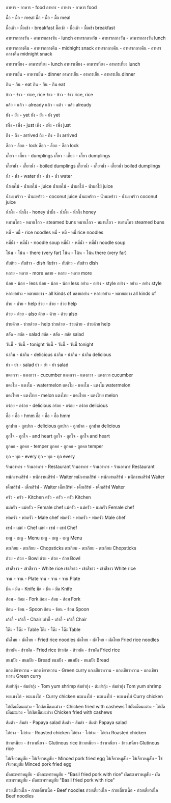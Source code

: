 อาหาร	-	อาหาร	-	food	อาหาร	-	อาหาร	-	อาหาร	food

มื้อ	-	มื้อ	-	meal	มื้อ	-	มื้อ	-	มื้อ	meal

มื้อเช้า	-	มื้อเช้า	-	breakfast	มื้อเช้า	-	มื้อเช้า	-	มื้อเช้า	breakfast

อาหารกลางวัน	-	อาหารกลางวัน	-	lunch	อาหารกลางวัน	-	อาหารกลางวัน	-	อาหารกลางวัน	lunch

อาหารกลางคืน	-	อาหารกลางคืน	-	midnight snack	อาหารกลางคืน	-	อาหารกลางคืน	-	อาหารกลางคืน	midnight snack

อาหารเที่ยง	-	อาหารเที่ยง	-	lunch	อาหารเที่ยง	-	อาหารเที่ยง	-	อาหารเที่ยง	lunch

อาหารเย็น	-	อาหารเย็น	-	dinner	อาหารเย็น	-	อาหารเย็น	-	อาหารเย็น	dinner

กิน	-	กิน	-	eat	กิน	-	กิน	-	กิน	eat

ข้าว	-	ข้าว	-	rice, rice	ข้าว	-	ข้าว	-	ข้าว	rice, rice

แล้ว	-	แล้ว	-	already	แล้ว	-	แล้ว	-	แล้ว	already

ยัง	-	ยัง	-	yet	ยัง	-	ยัง	-	ยัง	yet

เพิ่ง	-	เพิ่ง	-	just	เพิ่ง	-	เพิ่ง	-	เพิ่ง	just

ถึง	-	ถึง	-	arrived	ถึง	-	ถึง	-	ถึง	arrived

ล็อก	-	ล็อก	-	lock	ล็อก	-	ล็อก	-	ล็อก	lock

เกี๊ยว	-	เกี๊ยว	-	dumplings	เกี๊ยว	-	เกี๊ยว	-	เกี๊ยว	dumplings

เกี๊ยวน้ำ	-	เกี๊ยวน้ำ	-	boiled dumplings	เกี๊ยวน้ำ	-	เกี๊ยวน้ำ	-	เกี๊ยวน้ำ	boiled dumplings

น้ำ	-	น้ำ	-	water	น้ำ	-	น้ำ	-	น้ำ	water

น้ำผลไม้	-	น้ำผลไม้	-	juice	น้ำผลไม้	-	น้ำผลไม้	-	น้ำผลไม้	juice

น้ำมะพร้าว	-	น้ำมะพร้าว	-	coconut juice	น้ำมะพร้าว	-	น้ำมะพร้าว	-	น้ำมะพร้าว	coconut juice

น้ำผึ้ง	-	น้ำผึ้ง	-	honey	น้ำผึ้ง	-	น้ำผึ้ง	-	น้ำผึ้ง	honey

หมานโถว	-	หมานโถว	-	steamed buns	หมานโถว	-	หมานโถว	-	หมานโถว	steamed buns

หมี่	-	หมี่	-	rice noodles	หมี่	-	หมี่	-	หมี่	rice noodles

หมี่น้ำ	-	หมี่น้ำ	-	noodle soup	หมี่น้ำ	-	หมี่น้ำ	-	หมี่น้ำ	noodle soup

โน้น	-	โน้น	-	there (very far)	โน้น	-	โน้น	-	โน้น	there (very far)

กับข้าว	-	กับข้าว	-	dish	กับข้าว	-	กับข้าว	-	กับข้าว	dish

หลาย	-	หลาย	-	more	หลาย	-	หลาย	-	หลาย	more

น้อย	-	น้อย	-	less	น้อย	-	น้อย	-	น้อย	less
อย่าง	-	อย่าง	-	style	อย่าง	-	อย่าง	-	อย่าง	style

หลายอย่าง	-	หลายอย่าง	-	all kinds of	หลายอย่าง	-	หลายอย่าง	-	หลายอย่าง	all kinds of

ช่วย	-	ช่วย	-	help	ช่วย	-	ช่วย	-	ช่วย	help

ด้วย	-	ด้วย	-	also	ด้วย	-	ด้วย	-	ด้วย	also

ช่วยด้วย	-	ช่วยด้วย	-	help	ช่วยด้วย	-	ช่วยด้วย	-	ช่วยด้วย	help

สลัด	-	สลัด	-	salad	สลัด	-	สลัด	-	สลัด	salad

วันนี้	-	วันนี้	-	tonight	วันนี้	-	วันนี้	-	วันนี้	tonight

น่ากิน	-	น่ากิน	-	delicious	น่ากิน	-	น่ากิน	-	น่ากิน	delicious

ยํา	-	ยํา	-	salad	ยํา	-	ยํา	-	ยํา	salad

แตงกวา	-	แตงกวา	-	cucumber	แตงกวา	-	แตงกวา	-	แตงกวา	cucumber


แตงโม	-	แตงโม	-	watermelon	แตงโม	-	แตงโม	-	แตงโม	watermelon

แตงไทย	-	แตงไทย	-	melon	แตงไทย	-	แตงไทย	-	แตงไทย	melon

อร่อย	-	อร่อย	-	delicious	อร่อย	-	อร่อย	-	อร่อย	delicious

ฮื่อ	-	ฮื่อ	-	hmm	ฮื่อ	-	ฮื่อ	-	ฮื่อ	hmm

ถูกปาก	-	ถูกปาก	-	delicious	ถูกปาก	-	ถูกปาก	-	ถูกปาก	delicious

ถูกใจ	-	ถูกใจ	-	and heart	ถูกใจ	-	ถูกใจ	-	ถูกใจ	and heart

ถูกคอ	-	ถูกคอ	-	temper	ถูกคอ	-	ถูกคอ	-	ถูกคอ	temper

ทุก	-	ทุก	-	every	ทุก	-	ทุก	-	ทุก	every

ร้านอาหาร	-	ร้านอาหาร	-	Restaurant	ร้านอาหาร	-	ร้านอาหาร	-	ร้านอาหาร	Restaurant

พนักงานเสิร์ฟ	-	พนักงานเสิร์ฟ	-	Waiter	พนักงานเสิร์ฟ	-	พนักงานเสิร์ฟ	-	พนักงานเสิร์ฟ	Waiter

เด็กเสิร์ฟ	-	เด็กเสิร์ฟ	-	Waiter	เด็กเสิร์ฟ	-	เด็กเสิร์ฟ	-	เด็กเสิร์ฟ	Waiter

ครัว	-	ครัว	-	Kitchen	ครัว	-	ครัว	-	ครัว	Kitchen

แม่ครัว	-	แม่ครัว	-	Female chef	แม่ครัว	-	แม่ครัว	-	แม่ครัว	Female chef

พ่อครัว	-	พ่อครัว	-	Male chef	พ่อครัว	-	พ่อครัว	-	พ่อครัว	Male chef

เชฟ	-	เชฟ	-	Chef	เชฟ	-	เชฟ	-	เชฟ	Chef

เมนู	-	เมนู	-	Menu	เมนู	-	เมนู	-	เมนู	Menu

ตะเกียบ	-	ตะเกียบ	-	Chopsticks	ตะเกียบ	-	ตะเกียบ	-	ตะเกียบ	Chopsticks

ถ้วย	-	ถ้วย	-	Bowl	ถ้วย	-	ถ้วย	-	ถ้วย	Bowl

เข้าสีขาว	-	เข้าสีขาว	-	White rice	เข้าสีขาว	-	เข้าสีขาว	-	เข้าสีขาว	White rice

จาน	-	จาน	-	Plate	จาน	-	จาน	-	จาน	Plate

มีด	-	มีด	-	Knife	มีด	-	มีด	-	มีด	Knife

ส้อม	-	ส้อม	-	Fork	ส้อม	-	ส้อม	-	ส้อม	Fork

ช้อน	-	ช้อน	-	Spoon	ช้อน	-	ช้อน	-	ช้อน	Spoon

เก้าอี้	-	เก้าอี้	-	Chair	เก้าอี้	-	เก้าอี้	-	เก้าอี้	Chair

โต๊ะ	-	โต๊ะ	-	Table	โต๊ะ	-	โต๊ะ	-	โต๊ะ	Table

ผัดไทย	-	ผัดไทย	-	Fried rice noodles	ผัดไทย	-	ผัดไทย	-	ผัดไทย	Fried rice noodles

ข้าวผัด	-	ข้าวผัด	-	Fried rice	ข้าวผัด	-	ข้าวผัด	-	ข้าวผัด	Fried rice

ขนมปัง	-	ขนมปัง	-	Bread	ขนมปัง	-	ขนมปัง	-	ขนมปัง	Bread

แกงเขียวหวาน	-	แกงเขียวหวาน	-	Green curry	แกงเขียวหวาน	-	แกงเขียวหวาน	-	แกงเขียวหวาน	Green curry

ต้มยํากุ้ง	-	ต้มยํากุ้ง	-	Tom yum shrimp	ต้มยํากุ้ง	-	ต้มยํากุ้ง	-	ต้มยํากุ้ง	Tom yum shrimp

พะแนงไก่	-	พะแนงไก่	-	Curry chicken	พะแนงไก่	-	พะแนงไก่	-	พะแนงไก่	Curry chicken

ไก่ผัดเม็ดมะม่วง	-	ไก่ผัดเม็ดมะม่วง	-	Chicken fried with cashews	ไก่ผัดเม็ดมะม่วง	-	ไก่ผัดเม็ดมะม่วง	-	ไก่ผัดเม็ดมะม่วง	Chicken fried with cashews

ส้มตำ	-	ส้มตำ	-	Papaya salad	ส้มตำ	-	ส้มตำ	-	ส้มตำ	Papaya salad

ไก่ย่าง	-	ไก่ย่าง	-	Roasted chicken	ไก่ย่าง	-	ไก่ย่าง	-	ไก่ย่าง	Roasted chicken

ข้าวเหนียว	-	ข้าวเหนียว	-	Glutinous rice	ข้าวเหนียว	-	ข้าวเหนียว	-	ข้าวเหนียว	Glutinous rice

ไข่เจียวหมูสับ	-	ไข่เจียวหมูสับ	-	Minced pork fried egg	ไข่เจียวหมูสับ	-	ไข่เจียวหมูสับ	-	ไข่เจียวหมูสับ	Minced pork fried egg

ผัดกะเพราหมูสับ	-	ผัดกะเพราหมูสับ	-	"Basil fried pork with rice"	ผัดกะเพราหมูสับ	-	ผัดกะเพราหมูสับ	-	ผัดกะเพราหมูสับ	"Basil fried pork with rice"

ก๋วยเตี๋ยวเนื้อ	-	ก๋วยเตี๋ยวเนื้อ	-	Beef noodles	ก๋วยเตี๋ยวเนื้อ	-	ก๋วยเตี๋ยวเนื้อ	-	ก๋วยเตี๋ยวเนื้อ	Beef noodles
